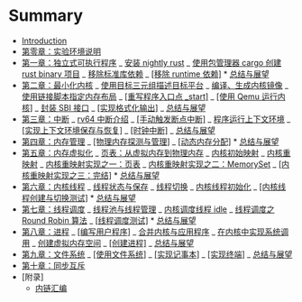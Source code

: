 # Summary

- [Introduction](README.md)
- [第零章：实验环境说明](chapter0/introduction.md)
- [第一章：独立式可执行程序](chapter1/introduction.md)
  _ [安装 nightly rust](chapter1/part1.md)
  _ [使用包管理器 cargo 创建 rust binary 项目](chapter1/part2.md)
  _ [移除标准库依赖](chapter1/part3.md)
  _ [[移除 runtime 依赖]](chapter1/part4.md) \* [总结与展望](chapter1/part5.md)
- [第二章：最小化内核](chapter2/introduction.md)
  _ [使用目标三元组描述目标平台](chapter2/part1.md)
  _ [编译、生成内核镜像](chapter2/part2.md)
  _ [使用链接脚本指定内存布局](chapter2/part3.md)
  _ [[重写程序入口点 \_start]](chapter2/part4.md)
  _ [[使用 Qemu 运行内核]](chapter2/part5.md)
  _ [封装 SBI 接口](chapter2/part6.md)
  _ [[实现格式化输出]](chapter2/part7.md)
  _ [总结与展望](chapter2/part8.md)
- [第三章：中断](chapter3/introduction.md)
  _ [rv64 中断介绍](chapter3/part1.md)
  _ [[手动触发断点中断]](chapter3/part2.md)
  _ [程序运行上下文环境](chapter3/part3.md)
  _ [[实现上下文环境保存与恢复]](chapter3/part4.md)
  _ [[时钟中断]](chapter3/part5.md)
  _ [总结与展望](chapter3/part6.md)
- [第四章：内存管理](chapter4/introduction.md)
  _ [[物理内存探测与管理]](chapter4/part1.md)
  _ [[动态内存分配]](chapter4/part2.md) \* [总结与展望](chapter4/part3.md)
- [第五章：内存虚拟化](chapter5/introduction.md)
  _ [页表：从虚拟内存到物理内存](chapter5/part1.md)
  _ [内核初始映射](chapter5/part2.md)
  _ [内核重映射](chapter5/part3.md)
  _ [内核重映射实现之一：页表](chapter5/part4.md)
  _ [内核重映射实现之二：MemorySet](chapter5/part5.md)
  _ [[内核重映射实现之三：完结]](chapter5/part6.md) \* [总结与展望](chapter5/part7.md)
- [第六章：内核线程](chapter6/introduction.md)
  _ [线程状态与保存](chapter6/part1.md)
  _ [线程切换](chapter6/part2.md)
  _ [内核线程初始化](chapter6/part3.md)
  _ [[内核线程创建与切换测试]](chapter6/part4.md) \* [总结与展望](chapter6/part5.md)
- [第七章：线程调度](chapter7/introduction.md)
  _ [线程池与线程管理](chapter7/part1.md)
  _ [内核调度线程 idle](chapter7/part2.md)
  _ [线程调度之 Round Robin 算法](chapter7/part3.md)
  _ [[线程调度测试]](chapter7/part4.md) \* [总结与展望](chapter7/part5.md)
- [第八章：进程](chapter8/introduction.md)
  _ [[编写用户程序]](chapter8/part1.md)
  _ [合并内核与应用程序](chapter8/part1_1.md)
  _ [在内核中实现系统调用](chapter8/part2.md)
  _ [创建虚拟内存空间](chapter8/part3.md)
  _ [[创建进程]](chapter8/part4.md)
  _ [总结与展望](chapter8/part5.md)
- [第九章：文件系统](chapter9/introduction.md)
  _ [[使用文件系统]](chapter9/part1.md)
  _ [[实现记事本]](chapter9/part2.md)
  _ [[实现终端]](chapter9/part3.md)
  _ [总结与展望](chapter9/part4.md)
- [第十章：同步互斥](chapter10/introduction.md)
- [附录]
  - [内链汇编](appendix/inline_asm.md)
